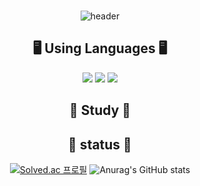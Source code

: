 ### 
<div align="center">
  
![header](https://capsule-render.vercel.app/api?type=cylinder&color=000000&height=150&section=header&text=Hyeokzzi's%20Git&fontColor=ffffff&fontSize=70&animation=fadeIn&fontAlignY=55)


## 🖥️ Using Languages 🖥️
<img src="https://img.shields.io/badge/C-A8B9CC?style=flat-square&logo=C&logoColor=blue"/>  <img src="https://img.shields.io/badge/C++-00599C?style=flat-square&logo=C++&logoColor=blue"/>  <img src="https://img.shields.io/badge/Python-3776AB?style=flat-square&logo=Python&logoColor=yellow"/>

## 🥇 Study 🥇
   
## 🥉 status 🥉
[![Solved.ac
프로필](http://mazassumnida.wtf/api/generate_badge?boj=qnekvptmxm74)](https://solved.ac/qnekvptmxm74) 
![Anurag's GitHub stats](https://github-readme-stats.vercel.app/api?username=hyeokzzi&show_icons=true&theme=dracula) 
</div>
<!--
**hyeokzzi/hyeokzzi** is a ✨ _special_ ✨ repository because its `README.md` (this file) appears on your GitHub profile.

Here are some ideas to get you started:

- 🔭 I’m currently working on ...
- 🌱 I’m currently learning ...
- 👯 I’m looking to collaborate on ...
- 🤔 I’m looking for help with ...
- 💬 Ask me about ...
- 📫 How to reach me: ...
- 😄 Pronouns: ...
- ⚡ Fun fact: ...
-->
